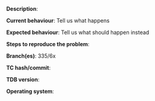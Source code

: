 **Description**:

**Current behaviour**: Tell us what happens

**Expected behaviour**: Tell us what should happen instead

**Steps to reproduce the problem**:

**Branch(es)**: 335/6x

**TC hash/commit**:

**TDB version**:

**Operating system**:

[//]: # (This template is for problem reports, for other type of reports edit it accordingly)
[//]: # (If this is a crash report, include the crashlog with https://gist.github.com/)
